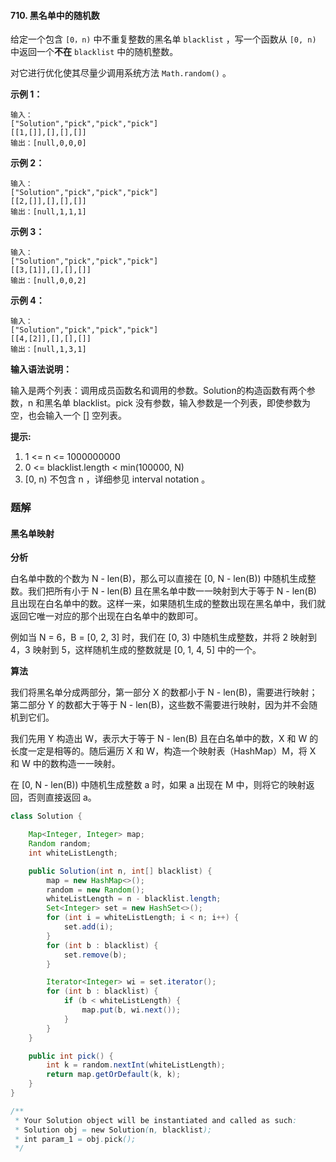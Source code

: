 #### 710. 黑名单中的随机数

给定一个包含 `[0，n)` 中不重复整数的黑名单 `blacklist` ，写一个函数从 `[0, n)` 中返回一个**不在** `blacklist` 中的随机整数。

对它进行优化使其尽量少调用系统方法 `Math.random()` 。

**示例 1：**

```shell
输入：
["Solution","pick","pick","pick"]
[[1,[]],[],[],[]]
输出：[null,0,0,0]
```



**示例 2：**

```shell
输入：
["Solution","pick","pick","pick"]
[[2,[]],[],[],[]]
输出：[null,1,1,1]
```

**示例 3：**

```shell
输入：
["Solution","pick","pick","pick"]
[[3,[1]],[],[],[]]
输出：[null,0,0,2]
```

**示例 4：**

```shell
输入： 
["Solution","pick","pick","pick"]
[[4,[2]],[],[],[]]
输出：[null,1,3,1]
```

**输入语法说明：**

输入是两个列表：调用成员函数名和调用的参数。Solution的构造函数有两个参数，n 和黑名单 blacklist。pick 没有参数，输入参数是一个列表，即使参数为空，也会输入一个 [] 空列表。

**提示:**

1. 1 <= n <= 1000000000
2. 0 <= blacklist.length < min(100000, N)
3. [0, n) 不包含 n ，详细参见 interval notation 。

### 题解

#### 黑名单映射

**分析**

白名单中数的个数为 N - len(B)，那么可以直接在 [0, N - len(B)) 中随机生成整数。我们把所有小于 N - len(B) 且在黑名单中数一一映射到大于等于 N - len(B) 且出现在白名单中的数。这样一来，如果随机生成的整数出现在黑名单中，我们就返回它唯一对应的那个出现在白名单中的数即可。

例如当 N = 6，B = [0, 2, 3] 时，我们在 [0, 3) 中随机生成整数，并将 2 映射到 4，3 映射到 5，这样随机生成的整数就是 [0, 1, 4, 5] 中的一个。

**算法**

我们将黑名单分成两部分，第一部分 X 的数都小于 N - len(B)，需要进行映射；第二部分 Y 的数都大于等于 N - len(B)，这些数不需要进行映射，因为并不会随机到它们。

我们先用 Y 构造出 W，表示大于等于 N - len(B) 且在白名单中的数，X 和 W 的长度一定是相等的。随后遍历 X 和 W，构造一个映射表（HashMap）M，将 X 和 W 中的数构造一一映射。

在 [0, N - len(B)) 中随机生成整数 a 时，如果 a 出现在 M 中，则将它的映射返回，否则直接返回 a。

```java
class Solution {

    Map<Integer, Integer> map;
    Random random;
    int whiteListLength;

    public Solution(int n, int[] blacklist) {
        map = new HashMap<>();
        random = new Random();
        whiteListLength = n - blacklist.length;
        Set<Integer> set = new HashSet<>();
        for (int i = whiteListLength; i < n; i++) {
            set.add(i);
        }
        for (int b : blacklist) {
            set.remove(b);
        }

        Iterator<Integer> wi = set.iterator();
        for (int b : blacklist) {
            if (b < whiteListLength) {
                map.put(b, wi.next());
            }
        }
    }

    public int pick() {
        int k = random.nextInt(whiteListLength);
        return map.getOrDefault(k, k);
    }
}

/**
 * Your Solution object will be instantiated and called as such:
 * Solution obj = new Solution(n, blacklist);
 * int param_1 = obj.pick();
 */
```

